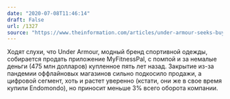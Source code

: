 ```yaml
---
date: "2020-07-08T11:46:14"
draft: False
url: /1327
source: "https://www.theinformation.com/articles/under-armour-seeks-buyer-for-myfitnesspal-app"
---
```


Ходят слухи, что Under Armour, модный бренд спортивной одежды, собирается продать приложение MyFitnessPal, с помпой и за немалые деньги (475 млн долларов) купленное пять лет назад. Закрытие из-за пандемии оффлайновых магазинов сильно подкосило продажи, а цифровой сегмент, хоть и растет уверенно (кстати, они же в свое время купили Endomondo), но приносит меньше 3% всего оборота компании.
